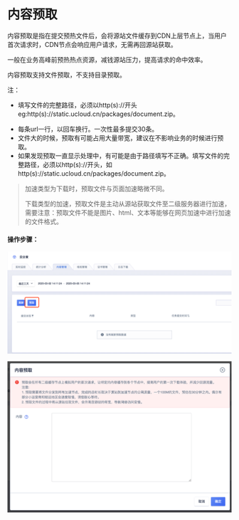 # 内容预取

内容预取是指在提交预热文件后，会将源站文件缓存到CDN上层节点上，当用户首次请求时，CDN节点会响应用户请求，无需再回源站获取。

一般在业务高峰前预热热点资源，减钱源站压力，提高请求的命中效率。

内容预取支持文件预取，不支持目录预取。

注：

* 填写文件的完整路径，必须以http(s)://开头 eg:http(s)://static.ucloud.cn/packages/document.zip。

- 每条url一行，以回车换行。一次性最多提交30条。
- 文件大的时候，预取有可能占用大量带宽，建议在不影响业务的时候进行预取。
- 如果发现预取一直显示处理中，有可能是由于路径填写不正确。填写文件的完整路径，必须以http(s)://开头，如http(s)://static.ucloud.cn/packages/document.zip。



>加速类型为下载时，预取文件与页面加速略微不同。
>
>下载类型的加速，预取文件是主动从源站获取文件至二级服务器进行加速，需要注意：预取文件不能是图片、html、文本等能够在网页加速中进行加速的文件格式。



#### 操作步骤：

![image-20200305141148288](../images/image-20200305141148288.png)

![image-20200305141201807](../images/image-20200305141201807.png)



